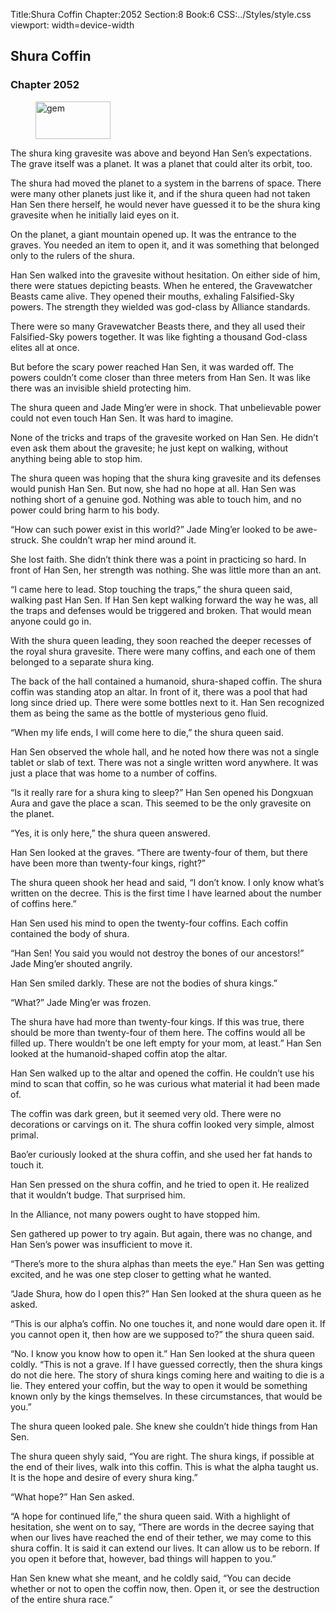 Title:Shura Coffin 
Chapter:2052 
Section:8 
Book:6 
CSS:../Styles/style.css 
viewport: width=device-width
  
## Shura Coffin
### Chapter 2052
  
<figure>
	<img src="../Images/gem.gif" alt="gem" id="gem" width="120" height="60" />
</figure>
  

  
The shura king gravesite was above and beyond Han Sen’s expectations. The grave itself was a planet. It was a planet that could alter its orbit, too.

The shura had moved the planet to a system in the barrens of space. There were many other planets just like it, and if the shura queen had not taken Han Sen there herself, he would never have guessed it to be the shura king gravesite when he initially laid eyes on it.

On the planet, a giant mountain opened up. It was the entrance to the graves. You needed an item to open it, and it was something that belonged only to the rulers of the shura.

Han Sen walked into the gravesite without hesitation. On either side of him, there were statues depicting beasts. When he entered, the Gravewatcher Beasts came alive. They opened their mouths, exhaling Falsified-Sky powers. The strength they wielded was god-class by Alliance standards.

There were so many Gravewatcher Beasts there, and they all used their Falsified-Sky powers together. It was like fighting a thousand God-class elites all at once.

But before the scary power reached Han Sen, it was warded off. The powers couldn’t come closer than three meters from Han Sen. It was like there was an invisible shield protecting him.

The shura queen and Jade Ming’er were in shock. That unbelievable power could not even touch Han Sen. It was hard to imagine.

None of the tricks and traps of the gravesite worked on Han Sen. He didn’t even ask them about the gravesite; he just kept on walking, without anything being able to stop him.

The shura queen was hoping that the shura king gravesite and its defenses would punish Han Sen. But now, she had no hope at all. Han Sen was nothing short of a genuine god. Nothing was able to touch him, and no power could bring harm to his body.

“How can such power exist in this world?” Jade Ming’er looked to be awe-struck. She couldn’t wrap her mind around it.

She lost faith. She didn’t think there was a point in practicing so hard. In front of Han Sen, her strength was nothing. She was little more than an ant.

“I came here to lead. Stop touching the traps,” the shura queen said, walking past Han Sen. If Han Sen kept walking forward the way he was, all the traps and defenses would be triggered and broken. That would mean anyone could go in.

With the shura queen leading, they soon reached the deeper recesses of the royal shura gravesite. There were many coffins, and each one of them belonged to a separate shura king.

The back of the hall contained a humanoid, shura-shaped coffin. The shura coffin was standing atop an altar. In front of it, there was a pool that had long since dried up. There were some bottles next to it. Han Sen recognized them as being the same as the bottle of mysterious geno fluid.

“When my life ends, I will come here to die,” the shura queen said.

Han Sen observed the whole hall, and he noted how there was not a single tablet or slab of text. There was not a single written word anywhere. It was just a place that was home to a number of coffins.

“Is it really rare for a shura king to sleep?” Han Sen opened his Dongxuan Aura and gave the place a scan. This seemed to be the only gravesite on the planet.

“Yes, it is only here,” the shura queen answered.

Han Sen looked at the graves. “There are twenty-four of them, but there have been more than twenty-four kings, right?”

The shura queen shook her head and said, “I don’t know. I only know what’s written on the decree. This is the first time I have learned about the number of coffins here.”

Han Sen used his mind to open the twenty-four coffins. Each coffin contained the body of shura.

“Han Sen! You said you would not destroy the bones of our ancestors!” Jade Ming’er shouted angrily.

Han Sen smiled darkly. These are not the bodies of shura kings.”

“What?” Jade Ming’er was frozen.

The shura have had more than twenty-four kings. If this was true, there should be more than twenty-four of them here. The coffins would all be filled up. There wouldn’t be one left empty for your mom, at least.” Han Sen looked at the humanoid-shaped coffin atop the altar.

Han Sen walked up to the altar and opened the coffin. He couldn’t use his mind to scan that coffin, so he was curious what material it had been made of.

The coffin was dark green, but it seemed very old. There were no decorations or carvings on it. The shura coffin looked very simple, almost primal.

Bao’er curiously looked at the shura coffin, and she used her fat hands to touch it.

Han Sen pressed on the shura coffin, and he tried to open it. He realized that it wouldn’t budge. That surprised him.

In the Alliance, not many powers ought to have stopped him.

Sen gathered up power to try again. But again, there was no change, and Han Sen’s power was insufficient to move it.

“There’s more to the shura alphas than meets the eye.” Han Sen was getting excited, and he was one step closer to getting what he wanted.

“Jade Shura, how do I open this?” Han Sen looked at the shura queen as he asked.

“This is our alpha’s coffin. No one touches it, and none would dare open it. If you cannot open it, then how are we supposed to?” the shura queen said.

“No. I know you know how to open it.” Han Sen looked at the shura queen coldly. “This is not a grave. If I have guessed correctly, then the shura kings do not die here. The story of shura kings coming here and waiting to die is a lie. They entered your coffin, but the way to open it would be something known only by the kings themselves. In these circumstances, that would be you.”

The shura queen looked pale. She knew she couldn’t hide things from Han Sen.

The shura queen shyly said, “You are right. The shura kings, if possible at the end of their lives, walk into this coffin. This is what the alpha taught us. It is the hope and desire of every shura king.”

“What hope?” Han Sen asked.

“A hope for continued life,” the shura queen said. With a highlight of hesitation, she went on to say, “There are words in the decree saying that when our lives have reached the end of their tether, we may come to this shura coffin. It is said it can extend our lives. It can allow us to be reborn. If you open it before that, however, bad things will happen to you.”

Han Sen knew what she meant, and he coldly said, “You can decide whether or not to open the coffin now, then. Open it, or see the destruction of the entire shura race.”